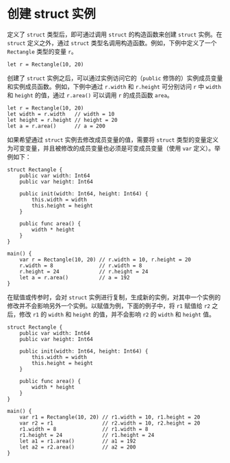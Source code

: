 # 创建 struct 实例

定义了 `struct` 类型后，即可通过调用 `struct` 的构造函数来创建 `struct` 实例。在 `struct` 定义之外，通过 `struct` 类型名调用构造函数。例如，下例中定义了一个 `Rectangle` 类型的变量 `r`。

```cangjie
let r = Rectangle(10, 20)
```

创建了 `struct` 实例之后，可以通过实例访问它的（`public` 修饰的）实例成员变量和实例成员函数。例如，下例中通过 `r.width` 和 `r.height` 可分别访问 `r` 中 `width` 和 `height` 的值，通过 `r.area()` 可以调用 `r` 的成员函数 `area`。

```cangjie
let r = Rectangle(10, 20)
let width = r.width   // width = 10
let height = r.height // height = 20
let a = r.area()      // a = 200
```

如果希望通过 `struct` 实例去修改成员变量的值，需要将 `struct` 类型的变量定义为可变变量，并且被修改的成员变量也必须是可变成员变量（使用 `var` 定义）。举例如下：

<!-- run -->

```cangjie
struct Rectangle {
    public var width: Int64
    public var height: Int64

    public init(width: Int64, height: Int64) {
        this.width = width
        this.height = height
    }

    public func area() {
        width * height
    }
}

main() {
    var r = Rectangle(10, 20) // r.width = 10, r.height = 20
    r.width = 8               // r.width = 8
    r.height = 24             // r.height = 24
    let a = r.area()          // a = 192
}
```

在赋值或传参时，会对 `struct` 实例进行复制，生成新的实例，对其中一个实例的修改并不会影响另外一个实例。以赋值为例，下面的例子中，将 `r1` 赋值给 `r2` 之后，修改 `r1` 的 `width` 和 `height` 的值，并不会影响 `r2` 的 `width` 和 `height` 值。

<!-- run -->

```cangjie
struct Rectangle {
    public var width: Int64
    public var height: Int64

    public init(width: Int64, height: Int64) {
        this.width = width
        this.height = height
    }

    public func area() {
        width * height
    }
}

main() {
    var r1 = Rectangle(10, 20) // r1.width = 10, r1.height = 20
    var r2 = r1                // r2.width = 10, r2.height = 20
    r1.width = 8               // r1.width = 8
    r1.height = 24             // r1.height = 24
    let a1 = r1.area()         // a1 = 192
    let a2 = r2.area()         // a2 = 200
}
```
